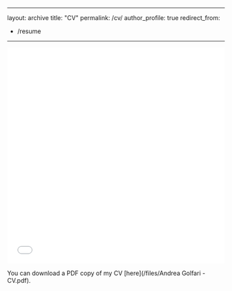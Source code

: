 
---
layout: archive
title: "CV"
permalink: /cv/
author_profile: true
redirect_from:
  - /resume
---

<iframe src="/files/Andrea Golfari - CV.pdf" width="100%" height="500" frameborder="no" border="0" marginwidth="0" marginheight="0"></iframe>

You can download a PDF copy of my CV [here](/files/Andrea Golfari - CV.pdf).